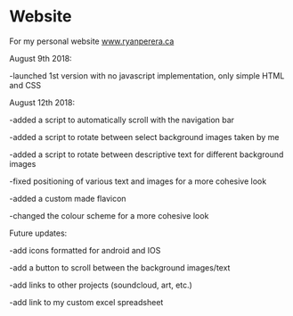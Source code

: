 # Website
For my personal website www.ryanperera.ca

August 9th 2018:

-launched 1st version with no javascript implementation, only simple HTML and CSS


August 12th 2018:

-added a script to automatically scroll with the navigation bar

-added a script to rotate between select background images taken by me

-added a script to rotate between descriptive text for different background images

-fixed positioning of various text and images for a more cohesive look

-added a custom made flavicon

-changed the colour scheme for a more cohesive look


Future updates:

-add icons formatted for android and IOS

-add a button to scroll between the background images/text

-add links to other projects (soundcloud, art, etc.)

-add link to my custom excel spreadsheet


